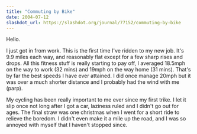 ```yaml
---
title: "Commuting by Bike"
date: 2004-07-12
slashdot_url: https://slashdot.org/journal/77152/commuting-by-bike
---
```


<p>Hello.</p>
<p>I just got in from work. This is the first time I've ridden to my new job. It's 9.9 miles each way, and reasonably flat except for a few sharp rises and drops. All this fitness stuff is really starting to pay off, I averaged 18.5mph on the way to work (32 mins) and 19mph on the way home (31 mins). That's by far the best speeds I have ever attained. I did once manage 20mph but it was over a much shorter distance and I probably had the wind with me (parp).</p>
<p>My cycling has been really important to me ever since my first trike. I let it slip once not long after I got a car, laziness ruled and I didn't go out for ages. The final straw was one christmas when I went for a short ride to relieve the boredom. I didn't even make it a mile up the road, and I was so annoyed with myself that I haven't stopped since.</p>

